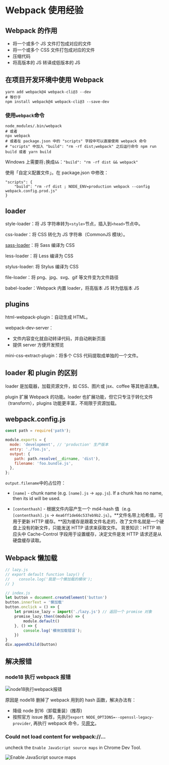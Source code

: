 # Webpack 使用经验

## Webpack 的作用

- 将一个或多个 JS 文件打包成对应的文件
- 将一个或多个 CSS 文件打包成对应的文件
- 压缩代码
- 将高版本的 JS 转译成低版本的 JS

## 在项目开发环境中使用 Webpack

```shell
yarn add webpack@4 webpack-cli@3 --dev
# 等价于
npm install webpack@4 webpack-cli@3 --save-dev
```

### 使用`webpack`命令

```shell
node_modules/.bin/webpack
# 或者
npx webpack
# 或者在 package.json 中的 "scripts" 字段中可以直接使用 webpack 命令
# "scripts" 中加入 "build": "rm -rf dist;webpack" 之后运行命令 npm run build 或者 yarn build
```

Windows 上需要将`;`换成`&&`：`"build": "rm -rf dist && webpack"`



使用「自定义配置文件」。在 package.json 中修改：

```shell
"scripts": {
    "build": "rm -rf dist ; NODE_ENV=production webpack --config webpack.config.prod.js"
}
```

## loader

style-loader：将 JS 字符串转为`<style>`节点，插入到`<head>`节点中。

css-loader：将 CSS 转化为 JS 字符串（CommonJS 模块）。

[sass-loader](https://webpack.docschina.org/loaders/sass-loader/)：将 Sass 编译为 CSS

less-loader：将 Less 编译为 CSS

stylus-loader: 将 Stylus 编译为 CSS

file-loader：将 png、jpg、svg、gif 等文件变为文件路径

babel-loader：Webpack 内置 loader，将高版本 JS 转为低版本 JS

## plugins

html-webpack-plugin：自动生成 HTML。

webpack-dev-server： 

- 文件内容变化就自动转译代码，并自动刷新页面
- 提供 server 方便开发预览

mini-css-extract-plugin：将多个 CSS 代码提取成单独的一个文件。

## loader 和 plugin 的区别

loader 是加载器，加载资源文件，如 CSS、图片或 jsx、coffee 等其他语法集。

plugin 扩展 Webpack 的功能。loader 也扩展功能，但它只专注于转化文件（transform），plugins 功能更丰富，不局限于资源加载。

## webpack.config.js

```js
const path = require('path');

module.exports = {
  mode: 'development', // 'production' 生产版本
  entry: './foo.js',
  output: {
    path: path.resolve(__dirname, 'dist'),
    filename: 'foo.bundle.js',
  },
};
```

`output.filename`中的占位符：

- `[name]` - chunk name (e.g. `[name].js` -> `app.js`). If a chunk has no name, then its id will be used.

- `[contenthash]` - 根据文件内容产生一个 md4-hash 值（e.g. `[contenthash].js` -> `4ea6ff1de66c537eb9b2.js`）。**文件名带上哈希值，可用于更新 HTTP 缓存。**因为缓存是跟着文件名走的，改了文件名就是一个硬盘上没有的新文件，只能发送 HTTP 请求来获取文件。
    背景知识：HTTP 响应头中 Cache-Control 字段用于设置缓存，决定文件是发 HTTP 请求还是从硬盘缓存读取。

## Webpack 懒加载

```js
// lazy.js
// export default function lazy() {
//    console.log('我是一个懒加载的模块');
// }

// index.js
let button = document.createElement('button')
button.innerText = '懒加载'
button.onclick = () => {
    let promise_lazy = import('./lazy.js') // 返回一个 promise 对象
    promise_lazy.then((module) => {
        module.default()
    }, () => {
        console.log('模块加载错误');
    })
}
div.appendChild(button)
```



## 解决报错

### node18 执行 webpack 报错

![node18执行webpack报错](https://wx4.sinaimg.cn/large/6cdfff77gy1h7xlg7u1kvj20uw0g6tj4.jpg)

原因是 node18 删掉了 webpack 用到的 hash 函数，解决办法有：

- 降级 node 到16（卸载重装）(推荐)
- 按照官方 issue 推荐，先执行`export NODE_OPTIONS=--openssl-legacy-provider`, 再执行 webpack 命令，见[原文](https://github.com/webpack/webpack/issues/14532#issuecomment-947012063)。

### Could not load content for webpack://...

uncheck the `Enable JavaScript source maps` in Chrome Dev Tool.

![Enable JavaScript source maps](https://i.stack.imgur.com/QpFQ7.png)
